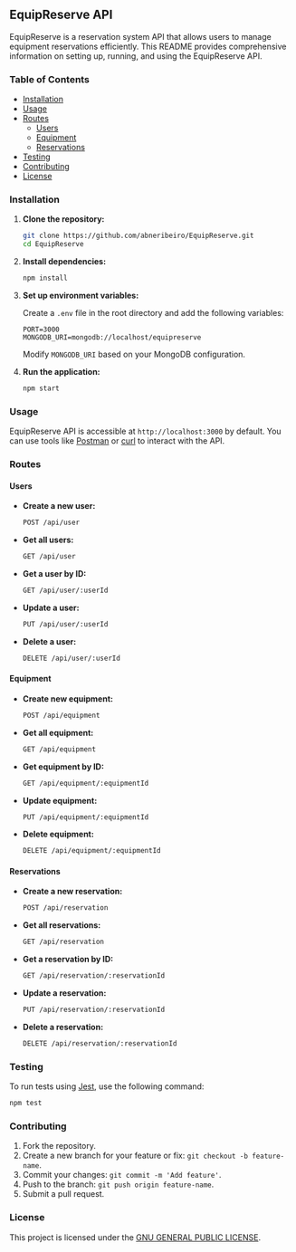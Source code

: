 ## EquipReserve API

EquipReserve is a reservation system API that allows users to manage equipment reservations efficiently. This README provides comprehensive information on setting up, running, and using the EquipReserve API.

### Table of Contents
- [Installation](#installation)
- [Usage](#usage)
- [Routes](#routes)
  - [Users](#users)
  - [Equipment](#equipment)
  - [Reservations](#reservations)
- [Testing](#testing)
- [Contributing](#contributing)
- [License](#license)

### Installation

1. **Clone the repository:**

   ```bash
   git clone https://github.com/abneribeiro/EquipReserve.git
   cd EquipReserve
   ```

2. **Install dependencies:**

   ```bash
   npm install
   ```

3. **Set up environment variables:**

   Create a `.env` file in the root directory and add the following variables:

   ```env
   PORT=3000
   MONGODB_URI=mongodb://localhost/equipreserve
   ```

   Modify `MONGODB_URI` based on your MongoDB configuration.

4. **Run the application:**

   ```bash
   npm start
   ```

### Usage

EquipReserve API is accessible at `http://localhost:3000` by default. You can use tools like [Postman](https://www.postman.com/) or [curl](https://curl.haxx.se/) to interact with the API.

### Routes

#### Users

- **Create a new user:**

  ```bash
  POST /api/user
  ```

- **Get all users:**

  ```bash
  GET /api/user
  ```

- **Get a user by ID:**

  ```bash
  GET /api/user/:userId
  ```

- **Update a user:**

  ```bash
  PUT /api/user/:userId
  ```

- **Delete a user:**

  ```bash
  DELETE /api/user/:userId
  ```

#### Equipment

- **Create new equipment:**

  ```bash
  POST /api/equipment
  ```

- **Get all equipment:**

  ```bash
  GET /api/equipment
  ```

- **Get equipment by ID:**

  ```bash
  GET /api/equipment/:equipmentId
  ```

- **Update equipment:**

  ```bash
  PUT /api/equipment/:equipmentId
  ```

- **Delete equipment:**

  ```bash
  DELETE /api/equipment/:equipmentId
  ```

#### Reservations

- **Create a new reservation:**

  ```bash
  POST /api/reservation
  ```

- **Get all reservations:**

  ```bash
  GET /api/reservation
  ```

- **Get a reservation by ID:**

  ```bash
  GET /api/reservation/:reservationId
  ```

- **Update a reservation:**

  ```bash
  PUT /api/reservation/:reservationId
  ```

- **Delete a reservation:**

  ```bash
  DELETE /api/reservation/:reservationId
  ```

### Testing

To run tests using [Jest](https://jestjs.io/), use the following command:

```bash
npm test
```

### Contributing

1. Fork the repository.
2. Create a new branch for your feature or fix: `git checkout -b feature-name`.
3. Commit your changes: `git commit -m 'Add feature'`.
4. Push to the branch: `git push origin feature-name`.
5. Submit a pull request.

### License

This project is licensed under the [GNU GENERAL PUBLIC LICENSE](LICENSE).